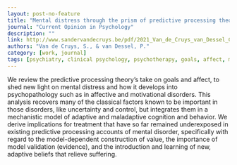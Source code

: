 ```yaml
---
layout: post-no-feature
title: "Mental distress through the prism of predictive processing theory"
journal: "Current Opinion in Psychology"
description: ""
link: http://www.sandervandecruys.be/pdf/2021_Van_de_Cruys_van_Dessel_COP.pdf
authors: "Van de Cruys, S., & van Dessel, P."
category: [work, journal]
tags: [psychiatry, clinical psychology, psychotherapy, goals, affect, mental distress, predictive processing]
---
```

We review the predictive processing theory’s take on goals and affect, to shed new light on mental distress and how it develops into psychopathology such as in affective and motivational disorders. This analysis recovers many of the classical factors known to be important in those disorders, like uncertainty and control, but integrates them in a mechanistic model of adaptive and maladaptive cognition and behavior. We derive implications for treatment that have so far remained underexposed in existing predictive processing accounts of mental disorder, specifically with regard to the model-dependent construction of value, the importance of model validation (evidence), and the introduction and learning of new, adaptive beliefs that relieve suffering.